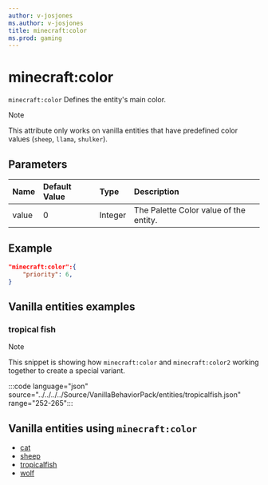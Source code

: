 ```yaml
---
author: v-josjones
ms.author: v-josjones
title: minecraft:color
ms.prod: gaming
---
```


# minecraft:color

`minecraft:color` Defines the entity's main color.

> [!NOTE]
> This attribute only works on vanilla entities that have predefined color values (`sheep`, `llama`, `shulker`).

## Parameters

|Name |Default Value  |Type  |Description  |
|:----------|:----------|:----------|:----------|
|value| 0| Integer|  The Palette Color value of the entity. |

## Example

```json
"minecraft:color":{
    "priority": 6,
}
```

## Vanilla entities examples

### tropical fish

>[!Note]
>This snippet is showing how `minecraft:color` and `minecraft:color2` working together to create a special variant.

:::code language="json" source="../../../../Source/VanillaBehaviorPack/entities/tropicalfish.json" range="252-265":::

## Vanilla entities using `minecraft:color`

- [cat](../../../../Source/VanillaBehaviorPack_Snippets/entities/cat.md)
- [sheep](../../../../Source/VanillaBehaviorPack_Snippets/entities/sheep.md)
- [tropicalfish](../../../../Source/VanillaBehaviorPack_Snippets/entities/tropicalfish.md)
- [wolf](../../../../Source/VanillaBehaviorPack_Snippets/entities/wolf.md)

